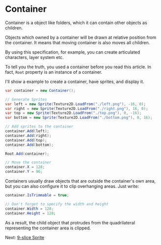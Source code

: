 # Container

Container is a object like folders, which it can contain other objects as
children.

Objects which owned by a container will be drawn at relative position from the
container. It means that moving container is also moves all children.

By using this specification, for example, you can create articulated characters,
layer system etc.

To tell you the truth, you used a container before you read this article. In
fact, `Root` property is an instance of a container.

I'll show a example to create a container, have sprites, and display it.

```cs
var container = new Container();

// Generate Sprites
var left = new Sprite(Texture2D.LoadFrom("./left.png"), -16, 0);
var right = new Sprite(Texture2D.LoadFrom("./right.png"), 16, 0);
var top = new Sprite(Texture2D.LoadFrom("./top.png"), 0, -16);
var bottom = new Sprite(Texture2D.LoadFrom("./bottom.png"), 0, 16);

// Add sprites to the container
container.Add(left);
container.Add(right);
container.Add(top);
container.Add(bottom);

Root.Add(container);

// Move the container
container.X = 128;
container.Y = 96;
```

Containers usually draw objects that are outside the container's own area, but
you can also configure it to clip overhanging areas. Just write:

```cs
container.IsTrimmable = true;

// Don't forget to specify the width and height
container.Width = 128;
container.Height = 128;
```

As a result, the child object that protrudes from the quadrilateral representing
the container area is clipped.

Next: [9-slice Sprite](./9slice.md)

